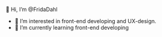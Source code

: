  👋 Hi, I’m @FridaDahl
- 👀 I’m interested in front-end developing and UX-design. 
- 🌱 I’m currently learning front-end developing


<!---
FridaDahl/FridaDahl is a ✨ special ✨ repository because its `README.md` (this file) appears on your GitHub profile.
You can click the Preview link to take a look at your changes.
--->
